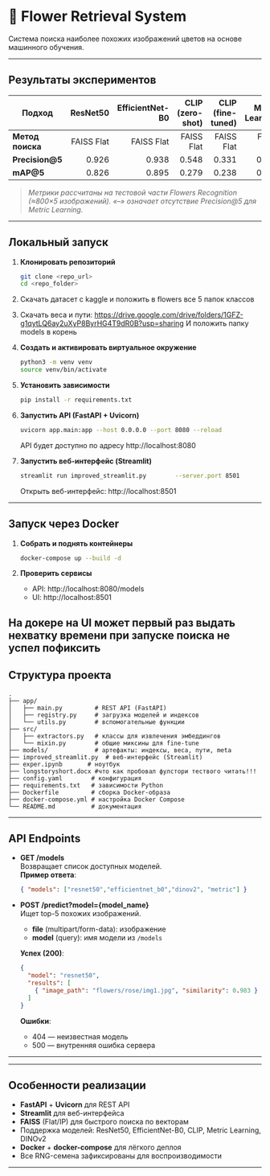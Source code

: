 # 🌼 Flower Retrieval System

Система поиска наиболее похожих изображений цветов на основе машинного обучения.

---

## Результаты экспериментов

| Подход                  | ResNet50 | EfficientNet-B0 | CLIP (zero-shot) | CLIP (fine-tuned) | Metric Learning | DINOv2 |
|-------------------------|---------:|----------------:|-----------------:|------------------:|----------------:|--------:|
| **Метод поиска**        | FAISS Flat | FAISS Flat    | FAISS Flat       | FAISS Flat        | FAISS Flat      | FAISS Flat |
| **Precision@5**         | 0.926    | 0.938           | 0.548            | 0.331             | 0.903               | 0.974   |
| **mAP@5**               | 0.826    | 0.895           | 0.279            | 0.238             | 0.835           | 0.869   |

> *Метрики рассчитаны на тестовой части Flowers Recognition (≈800×5 изображений). «–» означает отсутствие Precision@5 для Metric Learning.*

---

## Локальный запуск

1. **Клонировать репозиторий**  
   ```bash
   git clone <repo_url>
   cd <repo_folder>
   ```
2. Cкачать датасет с kaggle и положить в flowers все 5 папок классов

3. Скачать веса и пути: https://drive.google.com/drive/folders/1GFZ-g1qytLQ6ay2uXyP8ByrHG4T9dR0B?usp=sharing
   И положить папку models в корень

2. **Создать и активировать виртуальное окружение**  
   ```bash
   python3 -m venv venv
   source venv/bin/activate
   ```

3. **Установить зависимости**  
   ```bash
   pip install -r requirements.txt
   ```

4. **Запустить API (FastAPI + Uvicorn)**  
   ```bash
   uvicorn app.main:app --host 0.0.0.0 --port 8080 --reload
   ```
   API будет доступно по адресу http://localhost:8080

5. **Запустить веб-интерфейс (Streamlit)**  
   ```bash
   streamlit run improved_streamlit.py        --server.port 8501        --server.address 0.0.0.0
   ```
   Открыть веб-интерфейс: http://localhost:8501

---

## Запуск через Docker

1. **Собрать и поднять контейнеры**  
   ```bash
   docker-compose up --build -d
   ```

2. **Проверить сервисы**  
   - API: http://localhost:8080/models  
   - UI:  http://localhost:8501  

На докере на UI может первый раз выдать нехватку времени при запуске поиска не успел пофиксить
---

## Структура проекта

```
.
├── app/
│   ├── main.py         # REST API (FastAPI)
│   ├── registry.py     # загрузка моделей и индексов
│   └── utils.py        # вспомогательные функции
├── src/
│   ├── extractors.py   # классы для извлечения эмбеддингов
│   └── mixin.py        # общие миксины для fine-tune
├── models/             # артефакты: индексы, веса, пути, meta
├── improved_streamlit.py  # веб-интерфейс (Streamlit)
├── exper.ipynb       # ноутбук
├── longstoryshort.docx #что как пробовал фулстори тествого читать!!!
├── config.yaml        # конфигурация
├── requirements.txt   # зависимости Python
├── Dockerfile         # сборка Docker-образа
├── docker-compose.yml # настройка Docker Compose
└── README.md          # документация
```

---

##  API Endpoints

- **GET /models**  
  Возвращает список доступных моделей.  
  **Пример ответа**:
  ```json
  { "models": ["resnet50","efficientnet_b0","dinov2", "metric"] }
  ```

- **POST /predict?model={model_name}**  
  Ищет top-5 похожих изображений.  
  - **file** (multipart/form-data): изображение  
  - **model** (query): имя модели из `/models`

  **Успех (200)**:
  ```json
  {
    "model": "resnet50",
    "results": [
      { "image_path": "flowers/rose/img1.jpg", "similarity": 0.983 }
    ]
  }
  ```
  **Ошибки**:  
  - 404 — неизвестная модель  
  - 500 — внутренняя ошибка сервера

---

---

## Особенности реализации

- **FastAPI** + **Uvicorn** для REST API  
- **Streamlit** для веб-интерфейса  
- **FAISS** (Flat/IP) для быстрого поиска по векторам  
- Поддержка моделей: ResNet50, EfficientNet-B0, CLIP, Metric Learning, DINOv2  
- **Docker** + **docker-compose** для лёгкого деплоя  
- Все RNG-семена зафиксированы для воспроизводимости  

---

